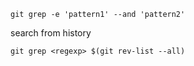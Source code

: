 ```
git grep -e 'pattern1' --and 'pattern2'
```


search from history
```
git grep <regexp> $(git rev-list --all)
```
